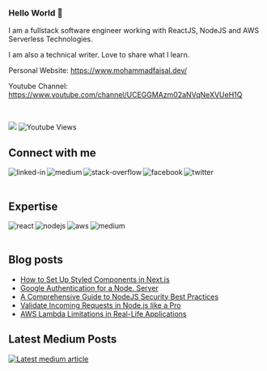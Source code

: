 ### Hello World 👋
I am a fullstack software engineer working with ReactJS, NodeJS and AWS Serverless Technologies.

I am also a technical writer. Love to share what I learn.

Personal Website: https://www.mohammadfaisal.dev/

Youtube Channel: https://www.youtube.com/channel/UCEGGMAzm02aNVqNeXVUeH1Q

<br>

![](https://komarev.com/ghpvc/?username=mohammad-faisal)
![Youtube Views](https://img.shields.io/youtube/channel/views/UCEGGMAzm02aNVqNeXVUeH1Q?style=social)
## Connect with me

[<img align="left" alt="linked-in" src="https://img.shields.io/badge/linkedin-%230077B5.svg?&style=for-the-badge&logo=linkedin&logoColor=white" />](https://www.linkedin.com/in/mohammad-faisal-2665b5134)
[<img align="left" alt="medium" src="https://img.shields.io/badge/medium-%2312100E.svg?&style=for-the-badge&logo=medium&logoColor=white" />](https://56faisal.medium.com/)
[<img align="left" alt="stack-overflow" src="https://img.shields.io/badge/stack%20overflow-FE7A16?logo=stack-overflow&logoColor=white&style=for-the-badge" />](https://stackoverflow.com/users/5379437/mohammad-faisal)
[<img align="left" alt="facebook" src="https://img.shields.io/badge/facebook-%231877F2.svg?&style=for-the-badge&logo=facebook&logoColor=white" />](https://www.facebook.com/56faisal/)
[<img align="left" alt="twitter" src="https://img.shields.io/badge/twitter-%231DA1F2.svg?&style=for-the-badge&logo=twitter&logoColor=white" />](https://twitter.com/Faiiiisaaaal)

<br>
<br>

## Expertise
<img align="left" alt="react" src="https://img.shields.io/badge/react%20-%2320232a.svg?&style=for-the-badge&logo=react&logoColor=%2361DAFB" />
<img align="left" alt="nodejs" src="https://img.shields.io/badge/node.js%20-%2343853D.svg?&style=for-the-badge&logo=node.js&logoColor=white" />
<img align="left" alt="aws" src="https://img.shields.io/badge/Amazon%20AWS-%23232F3E?logo=amazon-aws&logoColor=white&style=for-the-badge" />
<img align="left" alt="medium" src="https://img.shields.io/badge/postgres-%23316192.svg?&style=for-the-badge&logo=postgresql&logoColor=white" />
<br>
<br>


## Blog posts
<!-- BLOG-POST-LIST:START -->
- [How to Set Up Styled Components in Next.js](https://javascript.plainenglish.io/how-to-set-up-styled-components-in-next-js-e76774f1690f?source=rss-fe04a352a811------2)
- [Google Authentication for a Node. Server](https://javascript.plainenglish.io/google-authentication-for-a-node-server-746bdb60ae8b?source=rss-fe04a352a811------2)
- [A Comprehensive Guide to NodeJS Security Best Practices](https://javascript.plainenglish.io/a-comprehensive-guide-to-nodejs-security-best-practices-c852a100e81?source=rss-fe04a352a811------2)
- [Validate Incoming Requests in Node.js like a Pro](https://javascript.plainenglish.io/validate-incoming-requests-in-node-js-like-a-pro-c69f2494cf18?source=rss-fe04a352a811------2)
- [AWS Lambda Limitations in Real-Life Applications](https://medium.com/geekculture/aws-lambda-limitations-in-real-life-applications-3db7b00b8796?source=rss-fe04a352a811------2)
<!-- BLOG-POST-LIST:END -->


<!-- ## Github Statistics
<img src="https://github-readme-stats.vercel.app/api?username=Mohammad-Faisal&theme=dark">

 -->
## Latest Medium Posts
<a target="_blank" href="https://github-readme-medium-recent-article.vercel.app/medium/@56faisal/0"><img src="https://github-readme-medium-recent-article.vercel.app/medium/@56faisal/0" alt="Latest medium article">



<!--
**Mohammad-Faisal/Mohammad-Faisal** is a ✨ _special_ ✨ repository because its `README.md` (this file) appears on your GitHub profile.

<img align="left" alt="medium" src="https://img.shields.io/badge/MongoDB-%234ea94b.svg?&style=for-the-badge&logo=mongodb&logoColor=white" />

[<img align="left" alt="medium" src="hhttps://img.shields.io/badge/gmail-D14836?&style=for-the-badge&logo=gmail&logoColor=white" />][gmail]

[<img align="left" alt="linked-in" src="https://img.shields.io/badge/gmail-D14836?&style=for-the-badge&logo=gmail&logoColor=white" />][LinekdIN]

[<img align="left" alt="stack-overflow" src="https://img.shields.io/badge/stack%20overflow-FE7A16?logo=stack-overflow&logoColor=white&style=for-the-badge" />][StackOverflow]

Here are some ideas to get you started:

- 🔭 I’m currently working on ...
- 🌱 I’m currently learning ...
- 👯 I’m looking to collaborate on ...
- 🤔 I’m looking for help with ...
- 💬 Ask me about ...
- 📫 How to reach me: ...
- 😄 Pronouns: ...
- ⚡ Fun fact: ...

<b>&#128200; Leetcode Stats</b>
<p float="left">
<img height="273em" src="https://leetcard.jacoblin.cool/mohammadfaisal?theme=light&font=Karma&ext=contest" />
</p>
-->
